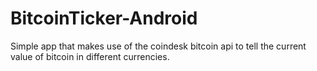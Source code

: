 # BitcoinTicker-Android
Simple app that makes use of the coindesk bitcoin api to tell the current value of bitcoin in different currencies.
